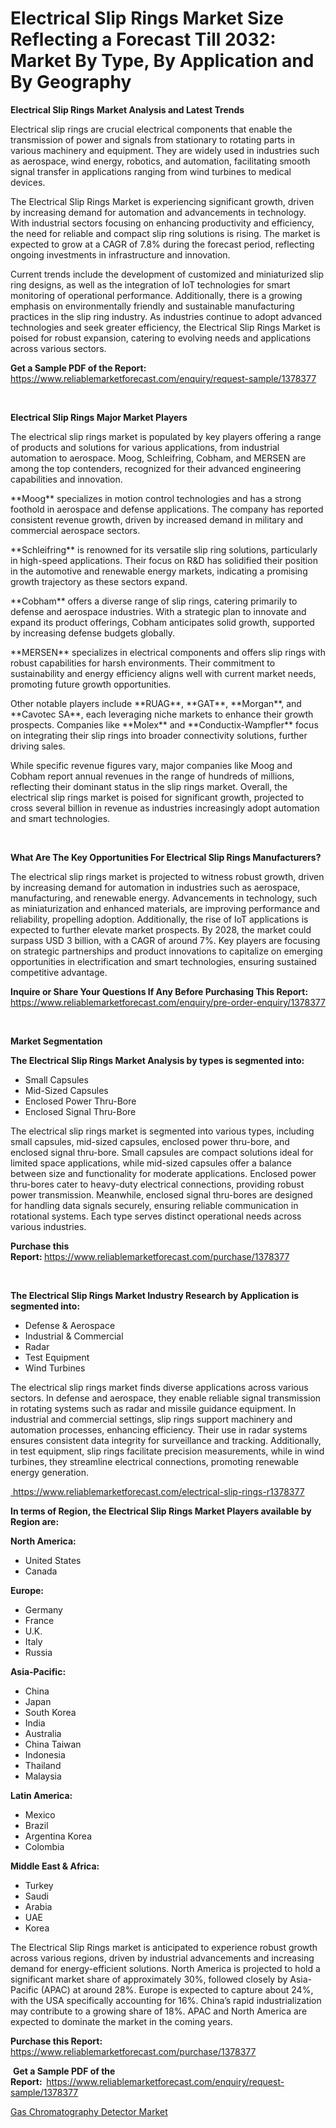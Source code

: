 <p><h1>Electrical Slip Rings Market Size Reflecting a Forecast Till 2032: Market By Type, By Application and By Geography</h1></p><p><strong>Electrical Slip Rings Market Analysis and Latest Trends</strong></p>
<p><p>Electrical slip rings are crucial electrical components that enable the transmission of power and signals from stationary to rotating parts in various machinery and equipment. They are widely used in industries such as aerospace, wind energy, robotics, and automation, facilitating smooth signal transfer in applications ranging from wind turbines to medical devices.</p><p>The Electrical Slip Rings Market is experiencing significant growth, driven by increasing demand for automation and advancements in technology. With industrial sectors focusing on enhancing productivity and efficiency, the need for reliable and compact slip ring solutions is rising. The market is expected to grow at a CAGR of 7.8% during the forecast period, reflecting ongoing investments in infrastructure and innovation.</p><p>Current trends include the development of customized and miniaturized slip ring designs, as well as the integration of IoT technologies for smart monitoring of operational performance. Additionally, there is a growing emphasis on environmentally friendly and sustainable manufacturing practices in the slip ring industry. As industries continue to adopt advanced technologies and seek greater efficiency, the Electrical Slip Rings Market is poised for robust expansion, catering to evolving needs and applications across various sectors.</p></p>
<p><strong>Get a Sample PDF of the Report:&nbsp;</strong> <a href="https://www.reliablemarketforecast.com/enquiry/request-sample/1378377?utm_campaign=2260&utm_medium=2&utm_source=Github&utm_content=ia&utm_term=16022025&utm_id=electrical-slip-rings">https://www.reliablemarketforecast.com/enquiry/request-sample/1378377</a></p>
<p>&nbsp;</p>
<p><strong>Electrical Slip Rings Major Market Players</strong></p>
<p><p>The electrical slip rings market is populated by key players offering a range of products and solutions for various applications, from industrial automation to aerospace. Moog, Schleifring, Cobham, and MERSEN are among the top contenders, recognized for their advanced engineering capabilities and innovation.</p><p>**Moog** specializes in motion control technologies and has a strong foothold in aerospace and defense applications. The company has reported consistent revenue growth, driven by increased demand in military and commercial aerospace sectors. </p><p>**Schleifring** is renowned for its versatile slip ring solutions, particularly in high-speed applications. Their focus on R&D has solidified their position in the automotive and renewable energy markets, indicating a promising growth trajectory as these sectors expand.</p><p>**Cobham** offers a diverse range of slip rings, catering primarily to defense and aerospace industries. With a strategic plan to innovate and expand its product offerings, Cobham anticipates solid growth, supported by increasing defense budgets globally.</p><p>**MERSEN** specializes in electrical components and offers slip rings with robust capabilities for harsh environments. Their commitment to sustainability and energy efficiency aligns well with current market needs, promoting future growth opportunities.</p><p>Other notable players include **RUAG**, **GAT**, **Morgan**, and **Cavotec SA**, each leveraging niche markets to enhance their growth prospects. Companies like **Molex** and **Conductix-Wampfler** focus on integrating their slip rings into broader connectivity solutions, further driving sales.</p><p>While specific revenue figures vary, major companies like Moog and Cobham report annual revenues in the range of hundreds of millions, reflecting their dominant status in the slip rings market. Overall, the electrical slip rings market is poised for significant growth, projected to cross several billion in revenue as industries increasingly adopt automation and smart technologies.</p></p>
<p>&nbsp;</p>
<p><strong>What Are The Key Opportunities For Electrical Slip Rings Manufacturers?</strong></p>
<p><p>The electrical slip rings market is projected to witness robust growth, driven by increasing demand for automation in industries such as aerospace, manufacturing, and renewable energy. Advancements in technology, such as miniaturization and enhanced materials, are improving performance and reliability, propelling adoption. Additionally, the rise of IoT applications is expected to further elevate market prospects. By 2028, the market could surpass USD 3 billion, with a CAGR of around 7%. Key players are focusing on strategic partnerships and product innovations to capitalize on emerging opportunities in electrification and smart technologies, ensuring sustained competitive advantage.</p></p>
<p><strong>Inquire or Share Your Questions If Any Before Purchasing This Report:</strong> <a href="https://www.reliablemarketforecast.com/enquiry/pre-order-enquiry/1378377?utm_campaign=2260&utm_medium=2&utm_source=Github&utm_content=ia&utm_term=16022025&utm_id=electrical-slip-rings">https://www.reliablemarketforecast.com/enquiry/pre-order-enquiry/1378377</a></p>
<p>&nbsp;</p>
<p><strong>Market Segmentation</strong></p>
<p><strong>The Electrical Slip Rings Market Analysis by types is segmented into:</strong></p>
<p><ul><li>Small Capsules</li><li>Mid-Sized Capsules</li><li>Enclosed Power Thru-Bore</li><li>Enclosed Signal Thru-Bore</li></ul></p>
<p><p>The electrical slip rings market is segmented into various types, including small capsules, mid-sized capsules, enclosed power thru-bore, and enclosed signal thru-bore. Small capsules are compact solutions ideal for limited space applications, while mid-sized capsules offer a balance between size and functionality for moderate applications. Enclosed power thru-bores cater to heavy-duty electrical connections, providing robust power transmission. Meanwhile, enclosed signal thru-bores are designed for handling data signals securely, ensuring reliable communication in rotational systems. Each type serves distinct operational needs across various industries.</p></p>
<p><strong>Purchase this Report:&nbsp;</strong><a href="https://www.reliablemarketforecast.com/purchase/1378377?utm_campaign=2260&utm_medium=2&utm_source=Github&utm_content=ia&utm_term=16022025&utm_id=electrical-slip-rings">https://www.reliablemarketforecast.com/purchase/1378377</a></p>
<p>&nbsp;</p>
<p><strong>The Electrical Slip Rings Market Industry Research by Application is segmented into:</strong></p>
<p><ul><li>Defense & Aerospace</li><li>Industrial & Commercial</li><li>Radar</li><li>Test Equipment</li><li>Wind Turbines</li></ul></p>
<p><p>The electrical slip rings market finds diverse applications across various sectors. In defense and aerospace, they enable reliable signal transmission in rotating systems such as radar and missile guidance equipment. In industrial and commercial settings, slip rings support machinery and automation processes, enhancing efficiency. Their use in radar systems ensures consistent data integrity for surveillance and tracking. Additionally, in test equipment, slip rings facilitate precision measurements, while in wind turbines, they streamline electrical connections, promoting renewable energy generation.</p></p>
<p><a href="https://www.reliablemarketforecast.com/electrical-slip-rings-r1378377?utm_campaign=2260&utm_medium=2&utm_source=Github&utm_content=ia&utm_term=16022025&utm_id=electrical-slip-rings">&nbsp;https://www.reliablemarketforecast.com/electrical-slip-rings-r1378377</a></p>
<p><strong>In terms of Region, the Electrical Slip Rings Market Players available by Region are:</strong></p>
<p>
    <p> <strong> North America: </strong>
        <ul>
            <li>United States</li>
            <li>Canada</li>
        </ul>
        </p> 
    <p> <strong> Europe: </strong>
        <ul>
            <li>Germany</li>
            <li>France</li>
            <li>U.K.</li>
            <li>Italy</li>
            <li>Russia</li>
        </ul>
        </p> 
    <p> <strong> Asia-Pacific: </strong>
        <ul>
            <li>China</li>
            <li>Japan</li>
            <li>South Korea</li>
            <li>India</li>
            <li>Australia</li>
            <li>China Taiwan</li>
            <li>Indonesia</li>
            <li>Thailand</li>
            <li>Malaysia</li>
        </ul>
        </p> 
    <p> <strong> Latin America: </strong>
        <ul>
            <li>Mexico</li>
            <li>Brazil</li>
            <li>Argentina Korea</li>
            <li>Colombia</li>
        </ul>
        </p> 
    <p> <strong> Middle East & Africa: </strong>
        <ul>
            <li>Turkey</li>
            <li>Saudi</li>
            <li>Arabia</li>
            <li>UAE</li>
            <li>Korea</li>
        </ul>
    </p>
    </p>
<p><p>The Electrical Slip Rings market is anticipated to experience robust growth across various regions, driven by industrial advancements and increasing demand for energy-efficient solutions. North America is projected to hold a significant market share of approximately 30%, followed closely by Asia-Pacific (APAC) at around 28%. Europe is expected to capture about 24%, with the USA specifically accounting for 16%. China’s rapid industrialization may contribute to a growing share of 18%. APAC and North America are expected to dominate the market in the coming years.</p></p>
<p><strong>Purchase this Report: </strong><a href="https://www.reliablemarketforecast.com/purchase/1378377?utm_campaign=2260&utm_medium=2&utm_source=Github&utm_content=ia&utm_term=16022025&utm_id=electrical-slip-rings">https://www.reliablemarketforecast.com/purchase/1378377</a></p>
<p>&nbsp;<strong>Get a Sample PDF of the Report:&nbsp;&nbsp;</strong><a href="https://www.reliablemarketforecast.com/enquiry/request-sample/1378377?utm_campaign=2260&utm_medium=2&utm_source=Github&utm_content=ia&utm_term=16022025&utm_id=electrical-slip-rings">https://www.reliablemarketforecast.com/enquiry/request-sample/1378377</a></p>
<p><strong></strong></p>
<p><p><a href="https://github.com/bornergabrielle89/Market-Research-Report-List-1/blob/main/gas-chromatography-detector-market.md?utm_campaign=2260&utm_medium=2&utm_source=Github&utm_content=ia&utm_term=16022025&utm_id=electrical-slip-rings">Gas Chromatography Detector Market</a></p></p>